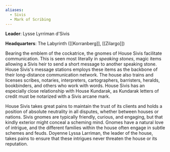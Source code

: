 ```yaml
---
aliases:
  - Sivis
  - Mark of Scribing
---
```

**Leader**: Lysse Lyrriman d'Sivis

**Headquarters**: The Labyrinth ([[Korranberg]], [[Zilargo]])

Bearing the emblem of the cockatrice, the gnomes of House Sivis facilitate communication. This is seen most literally in _speaking stones_, magic items allowing a Sivis heir to send a short message to another speaking stone. House Sivis's message stations employs these items as the backbone of their long-distance communication network. The house also trains and licenses scribes, notaries, interpreters, cartographers, barristers, heralds, bookbinders, and others who work with words. House Sivis has an especially close relationship with House Kundarak, as Kundarak letters of credit must be notarized with a Sivis arcane mark.

House Sivis takes great pains to maintain the trust of its clients and holds a position of absolute neutrality in all disputes, whether between houses or nations. Sivis gnomes are typically friendly, curious, and engaging, but that kindly exterior might conceal a scheming mind. Gnomes have a natural love of intrigue, and the different families within the house often engage in subtle schemes and feuds. Doyenne Lyssa Larriman, the leader of the house, takes pains to ensure that these intrigues never threaten the house or its reputation.